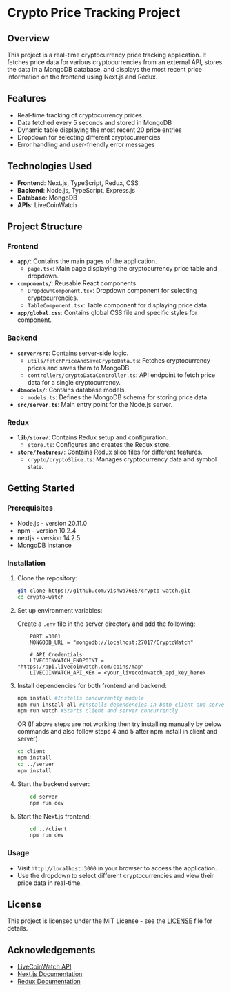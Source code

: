 # Crypto Price Tracking Project

## Overview

This project is a real-time cryptocurrency price tracking application. It fetches price data for various cryptocurrencies from an external API, stores the data in a MongoDB database, and displays the most recent price information on the frontend using Next.js and Redux.

## Features

- Real-time tracking of cryptocurrency prices
- Data fetched every 5 seconds and stored in MongoDB
- Dynamic table displaying the most recent 20 price entries
- Dropdown for selecting different cryptocurrencies
- Error handling and user-friendly error messages

## Technologies Used

- **Frontend**: Next.js, TypeScript, Redux, CSS
- **Backend**: Node.js, TypeScript, Express.js
- **Database**: MongoDB
- **APIs**: LiveCoinWatch

## Project Structure

### Frontend

- **`app/`**: Contains the main pages of the application.
  - `page.tsx`: Main page displaying the cryptocurrency price table and dropdown.
- **`components/`**: Reusable React components.
  - `DropdownComponent.tsx`: Dropdown component for selecting cryptocurrencies.
  - `TableComponent.tsx`: Table component for displaying price data.
- **`app/global.css`**: Contains global CSS file and specific styles for component.

### Backend

- **`server/src`**: Contains server-side logic.
  - `utils/fetchPriceAndSaveCryptoData.ts`: Fetches cryptocurrency prices and saves them to MongoDB.
  - `controllers/cryptoDataController.ts`: API endpoint to fetch price data for a single cryptocurrency.
- **`dbmodels/`**: Contains database models.
  - `models.ts`: Defines the MongoDB schema for storing price data.
- **`src/server.ts`**: Main entry point for the Node.js server.

### Redux

- **`lib/store/`**: Contains Redux setup and configuration.
  - `store.ts`: Configures and creates the Redux store.
- **`store/features/`**: Contains Redux slice files for different features.
  - `crypto/cryptoSlice.ts`: Manages cryptocurrency data and symbol state.

## Getting Started

### Prerequisites

- Node.js - version 20.11.0
- npm     - version 10.2.4
- nextjs  - version 14.2.5
- MongoDB instance

### Installation

1. Clone the repository:

    ```bash
    git clone https://github.com/vishwa7665/crypto-watch.git
    cd crypto-watch
    ```

2. Set up environment variables:

    Create a `.env` file in the server directory and add the following:

    ```env
        PORT =3001
        MONGODB_URL = "mongodb://localhost:27017/CryptoWatch"

        # API Credentials
        LIVECOINWATCH_ENDPOINT = "https://api.livecoinwatch.com/coins/map"
        LIVECOINWATCH_API_KEY = <your_livecoinwatch_api_key_here>
    ```

3. Install dependencies for both frontend and backend:

    ```bash
    npm install #Installs concurrently module
    npm run install-all #Installs dependencies in both client and server
    npm run watch #Starts client and server concurrently
    ```
    OR (If above steps are not working then try installing manually by below commands and also follow steps 4 and 5 after npm install in client and server)

    ```bash
    cd client
    npm install
    cd ../server
    npm install
    ```

4. Start the backend server:

    ```bash
        cd server
        npm run dev
    ```

5. Start the Next.js frontend:

    ```bash
        cd ../client
        npm run dev
    ```

### Usage

- Visit `http://localhost:3000` in your browser to access the application.
- Use the dropdown to select different cryptocurrencies and view their price data in real-time.


## License

This project is licensed under the MIT License - see the [LICENSE](LICENSE) file for details.

## Acknowledgements

- [LiveCoinWatch API](https://www.livecoinwatch.com/tools/api)
- [Next.js Documentation](https://nextjs.org/docs)
- [Redux Documentation](https://redux.js.org/)
